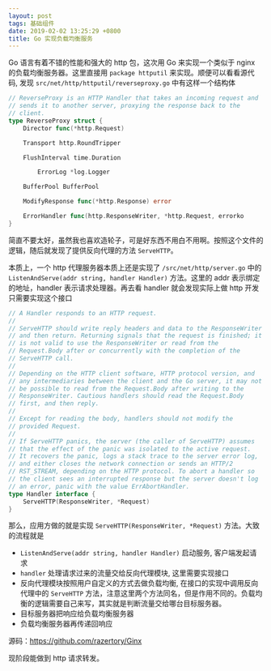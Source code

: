 ```yaml
---
layout: post
tags: 基础组件
date: 2019-02-02 13:25:29 +0800
title: Go 实现负载均衡服务
---
```

Go 语言有着不错的性能和强大的 http 包，这次用 Go 来实现一个类似于 nginx 的负载均衡服务器。这里直接用 `package httputil` 来实现。顺便可以看看源代码,  发现 `src/net/http/httputil/reverseproxy.go` 中有这样一个结构体
```go
// ReverseProxy is an HTTP Handler that takes an incoming request and
// sends it to another server, proxying the response back to the
// client.
type ReverseProxy struct {
	Director func(*http.Request)

	Transport http.RoundTripper

	FlushInterval time.Duration

        ErrorLog *log.Logger

	BufferPool BufferPool

	ModifyResponse func(*http.Response) error

	ErrorHandler func(http.ResponseWriter, *http.Request, errorko
}
```
简直不要太好，虽然我也喜欢造轮子，可是好东西不用白不用啊。按照这个文件的逻辑，随后就发现了提供反向代理的方法 `ServeHTTP`。

本质上，一个 http 代理服务器本质上还是实现了 `/src/net/http/server.go` 中的 `ListenAndServe(addr string, handler Handler)` 方法。这里的 addr 表示绑定的地址，handler 表示请求处理器。再去看 handler 就会发现实际上做 http 开发只需要实现这个接口


```go
// A Handler responds to an HTTP request.
//
// ServeHTTP should write reply headers and data to the ResponseWriter
// and then return. Returning signals that the request is finished; it
// is not valid to use the ResponseWriter or read from the
// Request.Body after or concurrently with the completion of the
// ServeHTTP call.
//
// Depending on the HTTP client software, HTTP protocol version, and
// any intermediaries between the client and the Go server, it may not
// be possible to read from the Request.Body after writing to the
// ResponseWriter. Cautious handlers should read the Request.Body
// first, and then reply.
//
// Except for reading the body, handlers should not modify the
// provided Request.
//
// If ServeHTTP panics, the server (the caller of ServeHTTP) assumes
// that the effect of the panic was isolated to the active request.
// It recovers the panic, logs a stack trace to the server error log,
// and either closes the network connection or sends an HTTP/2
// RST_STREAM, depending on the HTTP protocol. To abort a handler so
// the client sees an interrupted response but the server doesn't log
// an error, panic with the value ErrAbortHandler.
type Handler interface {
	ServeHTTP(ResponseWriter, *Request)
}
```
那么，应用方做的就是实现 `ServeHTTP(ResponseWriter, *Request)` 方法。大致的流程就是

* `ListenAndServe(addr string, handler Handler)` 启动服务, 客户端发起请求
* `handler` 处理请求过来的流量交给反向代理模块, 这里需要实现接口
* 反向代理模块按照用户自定义的方式去做负载均衡, 在接口的实现中调用反向代理中的 `ServeHTTP` 方法，注意这里两个方法同名，但是作用不同的。负载均衡的逻辑需要自己来写，其实就是判断流量交给哪台目标服务器。
* 目标服务器把响应给负载均衡服务器
* 负载均衡服务器再传递回响应

源码：https://github.com/razertory/Ginx

现阶段能做到 http 请求转发。
